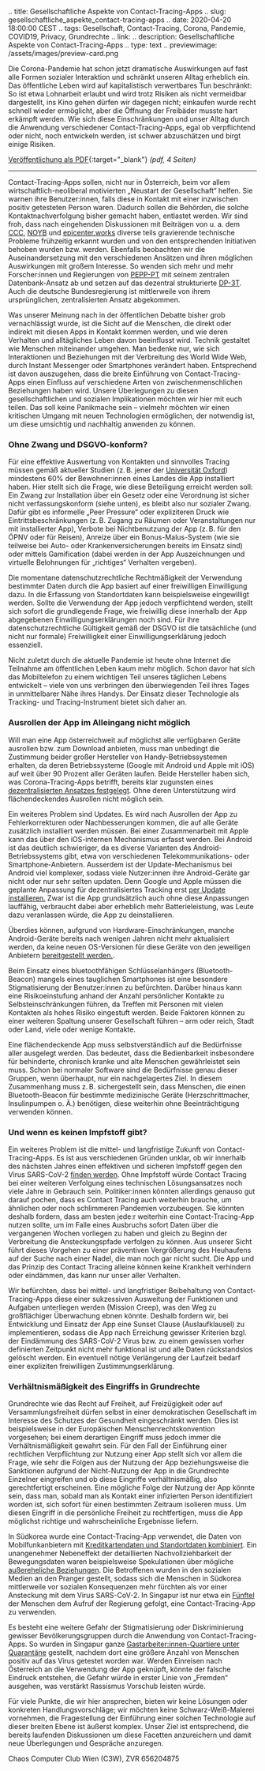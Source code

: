 .. title: Gesellschaftliche Aspekte von Contact-Tracing-Apps
.. slug: gesellschaftliche_aspekte_contact-tracing-apps
.. date: 2020-04-20 18:00:00 CEST
.. tags: Gesellschaft, Contact-Tracing, Corona, Pandemie, COVID19, Privacy, Grundrechte
.. link:
.. description: Gesellschaftliche Aspekte von Contact-Tracing-Apps
.. type: text
.. previewimage: /assets/images/preview-card.png


Die Corona-Pandemie hat schon jetzt dramatische Auswirkungen auf fast alle Formen sozialer Interaktion und schränkt unseren Alltag erheblich ein. Das öffentliche Leben wird auf kapitalistisch verwertbares Tun beschränkt: So ist etwa Lohnarbeit erlaubt und wird trotz Risiken als nicht vermeidbar dargestellt, ins Kino gehen dürfen wir dagegen nicht; einkaufen wurde recht schnell wieder ermöglicht, aber die Öffnung der Freibäder musste hart erkämpft werden. Wie sich diese Einschränkungen und unser Alltag durch die Anwendung verschiedener Contact-Tracing-Apps, egal ob verpflichtend oder nicht, noch entwickeln werden, ist schwer abzuschätzen und birgt einige Risiken.

[Veröffentlichung als PDF](link:///files/publications/20200426_gesellschaftliche_aspekte_contact-tracing.pdf){:target="_blank"} *(pdf, 4 Seiten)*
<!-- TEASER_END -->
---

Contact-Tracing-Apps sollen, nicht nur in Österreich, beim vor allem wirtschaftlich-neoliberal motivierten „Neustart der Gesellschaft“ helfen. Sie warnen ihre Benutzer:innen, falls diese in Kontakt mit einer inzwischen positiv getesteten Person waren. Dadurch sollen die Behörden, die solche Kontaktnachverfolgung bisher gemacht haben, entlastet werden. Wir sind froh, dass nach eingehenden Diskussionen mit Beiträgen von u. a. dem [CCC](https://www.ccc.de/de/updates/2020/contact-tracing-requirements), [NOYB](https://noyb.eu/de/bericht-corona-app-des-roten-kreuz-ueberprueft) und [epicenter.works](https://epicenter.works/content/analyse-der-stopp-corona-app-unmittelbare-verbesserungen-durch-experten-bericht) diverse teils gravierende technische Probleme frühzeitig erkannt wurden und von den entsprechenden Initiativen behoben wurden bzw. werden. Ebenfalls beobachten wir die Auseinandersetzung mit den verschiedenen Ansätzen und ihren möglichen Auswirkungen mit großem Interesse. So wenden sich mehr und mehr Forscher:innen und Regierungen von [PEPP-PT](https://www.pepp-pt.org/) mit seinem zentralen Datenbank-Ansatz ab und setzen auf das dezentral strukturierte [DP-3T](https://github.com/DP-3T/documents). Auch die deutsche Bundesregierung ist mittlerweile von ihrem ursprünglichen, zentralisierten Ansatz abgekommen.

Was unserer Meinung nach in der öffentlichen Debatte bisher grob vernachlässigt wurde, ist die Sicht auf die Menschen, die direkt oder indirekt mit diesen Apps in Kontakt kommen werden, und wie deren Verhalten und alltägliches Leben davon beeinflusst wird. Technik gestaltet wie Menschen miteinander umgehen. Man bedenke nur, wie sich Interaktionen und Beziehungen mit der Verbreitung des World Wide Web, durch Instant Messenger oder Smartphones verändert haben. Entsprechend ist davon auszugehen, dass die breite Einführung von Contact-Tracing-Apps einen Einfluss auf verschiedene Arten von zwischenmenschlichen Beziehungen haben wird. Unsere Überlegungen zu diesen gesellschaftlichen und sozialen Implikationen möchten wir hier mit euch teilen. Das soll keine Panikmache sein – vielmehr möchten wir einen kritischen Umgang mit neuen Technologien ermöglichen, der notwendig ist, um diese umsichtig und nachhaltig anwenden zu können.

### Ohne Zwang und DSGVO-konform?

Für eine effektive Auswertung von Kontakten und sinnvolles Tracing müssen gemäß aktueller Studien (z. B. jener der [Universität Oxford](https://www.scmp.com/tech/policy/article/3080799/european-scientists-warn-coronavirus-contact-tracing-apps-could-result)) mindestens 60% der Bewohner:innen eines Landes die App installiert haben. Hier stellt sich die Frage, wie diese Beteiligung erreicht werden soll: Ein Zwang zur Installation über ein Gesetz oder eine Verordnung ist sicher nicht verfassungskonform (siehe unten), es bleibt also nur sozialer Zwang. Dafür gibt es informelle „Peer Pressure“ oder expliziteren Druck wie Eintrittsbeschränkungen (z. B. Zugang zu Räumen oder Veranstaltungen nur mit installierter App), Verbote bei Nichtbenutzung der App (z. B. für den ÖPNV oder für Reisen), Anreize über ein Bonus-Malus-System (wie sie teilweise bei Auto- oder Krankenversicherungen bereits im Einsatz sind) oder mittels Gamification (dabei werden in der App Auszeichnungen und virtuelle Belohnungen für „richtiges“ Verhalten vergeben).

Die momentane datenschutzrechtliche Rechtmäßigkeit der Verwendung bestimmter Daten durch die App basiert auf einer freiwilligen Einwilligung dazu. In die Erfassung von Standortdaten kann beispielsweise eingewilligt werden. Sollte die Verwendung der App jedoch verpflichtend werden, stellt sich sofort die grundlegende Frage, wie freiwillig diese innerhalb der App abgegebenen Einwilligungserklärungen noch sind. Für ihre datenschutzrechtliche Gültigkeit gemäß der DSGVO ist die tatsächliche (und nicht nur formale) Freiwilligkeit einer Einwilligungserklärung jedoch essenziell.

Nicht zuletzt durch die aktuelle Pandemie ist heute ohne Internet die Teilnahme am öffentlichen Leben kaum mehr möglich. Schon davor hat sich das Mobiltelefon zu einem wichtigen Teil unseres täglichen Lebens entwickelt – viele von uns verbringen den überwiegenden Teil ihres Tages in unmittelbarer Nähe ihres Handys. Der Einsatz dieser Technologie als Tracking- und Tracing-Instrument bietet sich daher an.

### Ausrollen der App im Alleingang nicht möglich

Will man eine App österreichweit auf möglichst alle verfügbaren Geräte ausrollen bzw. zum Download anbieten, muss man unbedingt die Zustimmung beider großer Hersteller von Handy-Betriebssystemen erhalten, da deren Betriebssysteme (Google mit Android und Apple mit iOS) auf weit über 90 Prozent aller Geräten laufen. Beide Hersteller haben sich, was Corona-Tracing-Apps betrifft, bereits klar zugunsten eines [dezentralisierten Ansatzes festgelegt](https://www.apple.com/covid19/contacttracing). Ohne deren Unterstützung wird flächendeckendes Ausrollen nicht möglich sein.

Ein weiteres Problem sind Updates. Es wird nach Ausrollen der App zu Fehlerkorrekturen oder Nachbesserungen kommen, die auf alle Geräte zusätzlich installiert werden müssen. Bei einer Zusammenarbeit mit Apple kann das über den iOS-internen Mechanismus erfasst werden. Bei Android ist das deutlich schwieriger, da es diverse Varianten des Android-Betriebssystems gibt, etwa von verschiedenen Telekommunikations- oder Smartphone-Anbietern. Ausserdem ist der Update-Mechanismus bei Android viel komplexer, sodass viele Nutzer:innen ihre Android-Geräte gar nicht oder nur sehr selten updaten. Denn Google und Apple müssen die geplante Anpassung für dezentralisiertes Tracking erst [per Update installieren.](https://www.heise.de/newsticker/meldung/Coronavirus-Kontaktverfolgung-wird-Teil-von-Android-und-iOS-4702166.html) Zwar ist die App grundsätzlich auch ohne diese Anpassungen lauffähig, verbraucht dabei aber erheblich mehr Batterieleistung, was Leute dazu veranlassen würde, die App zu deinstallieren. 

Überdies können, aufgrund von Hardware-Einschränkungen, manche Android-Geräte bereits nach wenigen Jahren nicht mehr aktualisiert werden, da keine neuen OS-Versionen für diese Geräte von den jeweiligen Anbietern [bereitgestellt werden.](https://www.derstandard.de/story/2000106642879/android-keine-updates-mehr-na-und).

Beim Einsatz eines bluetoothfähigen Schlüsselanhängers (Bluetooth-Beacon) mangels eines tauglichen Smartphones ist eine besondere Stigmatisierung der Benutzer:innen zu befürchten. Darüber hinaus kann eine Risikoeinstufung anhand der Anzahl persönlicher Kontakte zu Selbsteinschränkungen führen, da Treffen mit Personen mit vielen Kontakten als hohes Risiko eingestuft werden. Beide Faktoren können zu einer weiteren Spaltung unserer Gesellschaft führen – arm oder reich, Stadt oder Land, viele oder wenige Kontakte. 

Eine flächendeckende App muss selbstverständlich auf die Bedürfnisse aller ausgelegt werden. Das bedeutet, dass die Bedienbarkeit insbesondere für behinderte, chronisch kranke und alte Menschen gewährleistet sein muss. Schon bei normaler Software sind die Bedürfnisse genau dieser Gruppen, wenn überhaupt, nur ein nachgelagertes Ziel. In diesem Zusammenhang muss z. B. sichergestellt sein, dass Menschen, die einen Bluetooth-Beacon für bestimmte medizinische Geräte (Herzschrittmacher, Insulinpumpen o. Ä.) benötigen, diese weiterhin ohne Beeinträchtigung verwenden können.

### Und wenn es keinen Impfstoff gibt?

Ein weiteres Problem ist die mittel- und langfristige Zukunft von Contact-Tracing-Apps. Es ist aus verschiedenen Gründen unklar, ob wir innerhalb des nächsten Jahres einen effektiven und sicheren Impfstoff gegen den Virus SARS-CoV-2 [finden werden](https://invidio.us/watch?v=EeluJJqQamg). Ohne Impfstoff würde Contact Tracing bei einer weiteren Verfolgung eines technischen Lösungsansatzes noch viele Jahre in Gebrauch sein. Politiker:innen könnten allerdings genauso gut darauf pochen, dass es Contact Tracing auch weiterhin brauche, um ähnlichen oder noch schlimmeren Pandemien vorzubeugen. Sie könnten deshalb fordern, dass am besten jede:r weiterhin eine Contact-Tracing-App nutzen sollte, um im Falle eines Ausbruchs sofort Daten über die vergangenen Wochen vorliegen zu haben und gleich zu Beginn der Verbreitung die Ansteckungspfade verfolgen zu können. Aus unserer Sicht führt dieses Vorgehen zu einer präventiven Vergrößerung des Heuhaufens auf der Suche nach einer Nadel, die man noch gar nicht sucht. Die App und das Prinzip des Contact Tracing alleine können keine Krankheit verhindern oder eindämmen, das kann nur unser aller Verhalten.

Wir befürchten, dass bei mittel- und langfristiger Beibehaltung von Contact-Tracing-Apps diese einer sukzessiven Ausweitung der Funktionen und Aufgaben unterliegen werden (Mission Creep), was den Weg zu großflächiger Überwachung ebnen könnte. Deshalb fordern wir, bei Entwicklung und Einsatz der App eine Sunset Clause (Auslaufklausel) zu implementieren, sodass die App nach Erreichung gewisser Kriterien bzgl. der Eindämmung des SARS-CoV-2 Virus bzw. zu einem gewissen vorher definierten Zeitpunkt nicht mehr funktional ist und alle Daten rückstandslos gelöscht werden. Ein eventuell nötige Verlängerung der Laufzeit bedarf einer expliziten freiwilligen Zustimmungserklärung.

### Verhältnismäßigkeit des Eingriffs in Grundrechte

Grundrechte wie das Recht auf Freiheit, auf Freizügigkeit oder auf Versammlungsfreiheit dürfen selbst in einer demokratischen Gesellschaft im Interesse des Schutzes der Gesundheit eingeschränkt werden. Dies ist beispielsweise in der Europäischen Menschenrechtskonvention vorgesehen; bei einem derartigen Eingriff muss jedoch immer die Verhältnismäßigkeit gewahrt sein. Für den Fall der Einführung einer rechtlichen Verpflichtung zur Nutzung einer App stellt sich vor allem die Frage, wie sehr die Folgen aus der Nutzung der App beziehungsweise die Sanktionen aufgrund der Nicht-Nutzung der App in die Grundrechte Einzelner eingreifen und ob diese Eingriffe verhältnismäßig, also gerechtfertigt erscheinen. Eine mögliche Folge der Nutzung der App könnte sein, dass man, sobald man als Kontakt einer infizierten Person identifiziert worden ist, sich sofort für einen bestimmten Zeitraum isolieren muss. Um diesen Eingriff in die persönliche Freiheit zu rechtfertigen, muss die App möglichst richtige und wahrscheinliche Ergebnisse liefern.

In Südkorea wurde eine Contact-Tracing-App verwendet, die Daten von Mobilfunkanbietern mit [Kreditkartendaten und Standortdaten kombiniert](https://www.nature.com/articles/d41586-020-00740-y). Ein unangenehmer Nebeneffekt der detaillierten Nachvollziehbarkeit der Bewegungsdaten waren beispielsweise Spekulationen über mögliche [außereheliche Beziehungen](https://www.vox.com/recode/2020/4/18/21224178/covid-19-tech-tracking-phones-china-singapore-taiwan-korea-google-apple-contact-tracing-digital). Die Betroffenen wurden in den sozialen Medien an den Pranger gestellt, sodass sich die Menschen in Südkorea mittlerweile vor sozialen Konsequenzen mehr fürchten als vor einer Ansteckung mit dem Virus SARS-CoV-2. In Singapur ist nur etwa ein [Fünftel](https://www.tagesschau.de/ausland/corona-singapur-app-101.html) der Menschen dem Aufruf der Regierung gefolgt, eine Contact-Tracing-App zu verwenden.

Es besteht eine weitere Gefahr der Stigmatisierung oder Diskriminierung gewisser Bevölkerungsgruppen durch die Anwendung von Contact-Tracing-Apps. So wurden in Singapur ganze [Gastarbeiter:innen-Quartiere unter Quarantäne](https://www.derstandard.at/story/2000117021480/ploetzliche-corona-anstieg-in-singapur-auf-gastarbeiter-zurueckzufuehren) gestellt, nachdem dort eine größere Anzahl von Menschen positiv auf das Virus getestet worden war. Werden Einreisen nach Österreich an die Verwendung der App geknüpft, könnte der falsche Eindruck entstehen, die Gefahr würde in erster Linie von „Fremden“ ausgehen, was verstärkt Rassismus Vorschub leisten würde.

Für viele Punkte, die wir hier ansprechen, bieten wir keine Lösungen oder konkreten Handlungsvorschläge; wir möchten keine Schwarz-Weiß-Malerei vornehmen, die Fragestellung der Einführung einer solchen Technologie auf dieser breiten Ebene ist äußerst komplex. Unser Ziel ist entsprechend, die bereits laufenden Diskussionen um diese Facetten anzureichern und damit neue Überlegungen und Gespräche anzuregen.

Chaos Computer Club Wien (C3W), ZVR 656204875

&nbsp;
